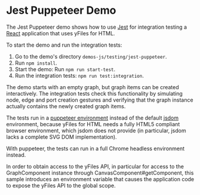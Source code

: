 <!--
 //////////////////////////////////////////////////////////////////////////////
 // @license
 // This file is part of yFiles for HTML 2.6.0.2.
 // Use is subject to license terms.
 //
 // Copyright (c) 2000-2023 by yWorks GmbH, Vor dem Kreuzberg 28,
 // 72070 Tuebingen, Germany. All rights reserved.
 //
 //////////////////////////////////////////////////////////////////////////////
-->
# Jest Puppeteer Demo

The Jest Puppeteer demo shows how to use [Jest](https://jestjs.io/en/) for integration testing a [React](https://reactjs.org/) application that uses yFiles for HTML.

To start the demo and run the integration tests:

1.  Go to the demo's directory `demos-js/testing/jest-puppeteer`.
2.  Run `npm install`.
3.  Start the demo: Run `npm run start-test`.
4.  Run the integration tests: `npm run test:integration`.

The demo starts with an empty graph, but graph items can be created interactively. The integration tests check this functionality by simulating node, edge and port creation gestures and verifying that the graph instance actually contains the newly created graph items.

The tests run in a [puppeteer environment](https://github.com/smooth-code/jest-puppeteer) instead of the default [jsdom](https://github.com/jsdom/jsdom) environment, because yFiles for HTML needs a fully HTML5 compliant browser environment, which jsdom does not provide (in particular, jsdom lacks a complete SVG DOM implementation).

With puppeteer, the tests can run in a full Chrome headless environment instead.

In order to obtain access to the yFiles API, in particular for access to the GraphComponent instance through CanvasComponent#getComponent, this sample introduces an environment variable that causes the application code to expose the yFiles API to the global scope.
